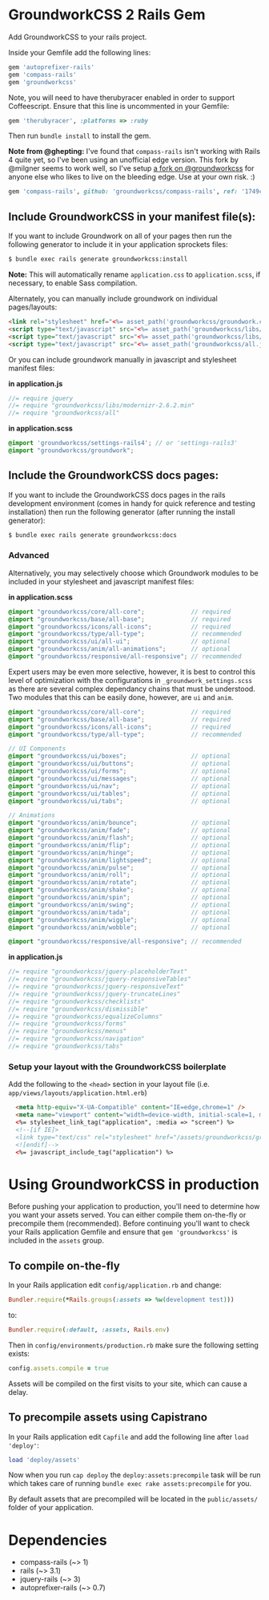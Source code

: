 GroundworkCSS 2 Rails Gem
====


Add GroundworkCSS to your rails project.


Inside your Gemfile add the following lines:

```ruby
gem 'autoprefixer-rails'
gem 'compass-rails'
gem 'groundworkcss'
```

Note, you will need to have therubyracer enabled in order to support Coffeescript. Ensure that this line is uncommented in your Gemfile:

```ruby
gem 'therubyracer', :platforms => :ruby
```

Then run `bundle install` to install the gem.

**Note from @ghepting:** I've found that `compass-rails` isn't working with Rails 4 quite yet, so I've been using an unofficial edge version. This fork by @milgner seems to work well, so I've setup [a fork on @groundworkcss](https://github.com/groundworkcss/compass-rails) for anyone else who likes to live on the bleeding edge. Use at your own risk.  :)

```ruby
gem 'compass-rails', github: 'groundworkcss/compass-rails', ref: '1749c06f15dc4b058427e7969810457213647fb8'
```

## Include GroundworkCSS in your manifest file(s):

If you want to include Groundwork on all of your pages then run the following generator to include it in your application sprockets files:

```bash
$ bundle exec rails generate groundworkcss:install
```

**Note:** This will automatically rename `application.css` to `application.scss`, if necessary, to enable Sass compilation.

Alternately, you can manually include groundwork on individual pages/layouts:

```html
<link rel="stylesheet" href="<%= asset_path('groundworkcss/groundwork.css') %>" />
<script type="text/javascript" src="<%= asset_path('groundworkcss/libs/modernizr-2.6.2.min.js') %>"></script>
<script type="text/javascript" src="<%= asset_path('groundworkcss/libs/jquery-1.10.2.min.js') %>"></script>
<script type="text/javascript" src="<%= asset_path('groundworkcss/all.js') %>"></script>
```

Or you can include groundwork manually in javascript and stylesheet manifest files:

**in application.js**

```javascript
//= require jquery
//= require "groundworkcss/libs/modernizr-2.6.2.min"
//= require "groundworkcss/all"
```

**in application.scss**

```scss
@import 'groundworkcss/settings-rails4'; // or 'settings-rails3'
@import "groundworkcss/groundwork";
```

## Include the GroundworkCSS docs pages:

If you want to include the GroundworkCSS docs pages in the rails development environment (comes in handy for quick reference and testing installation) then run the following generator (after running the install generator):

```bash
$ bundle exec rails generate groundworkcss:docs
```

### Advanced

Alternatively, you may selectively choose which Groundwork modules to be included in your stylesheet and javascript manifest files:

**in application.scss**

```scss
@import "groundworkcss/core/all-core";             // required
@import "groundworkcss/base/all-base";             // required
@import "groundworkcss/icons/all-icons";           // required
@import "groundworkcss/type/all-type";             // recommended
@import "groundworkcss/ui/all-ui";                 // optional
@import "groundworkcss/anim/all-animations";       // optional
@import "groundworkcss/responsive/all-responsive"; // recommended
```

Expert users may be even more selective, however, it is best to control this level of optimization with the configurations in `_groundwork_settings.scss` as there are several complex dependancy chains that must be understood. Two modules that this can be easily done, however, are `ui` and `anim`.

```scss
@import "groundworkcss/core/all-core";             // required
@import "groundworkcss/base/all-base";             // required
@import "groundworkcss/icons/all-icons";           // required
@import "groundworkcss/type/all-type";             // recommended

// UI Components
@import "groundworkcss/ui/boxes";                  // optional
@import "groundworkcss/ui/buttons";                // optional
@import "groundworkcss/ui/forms";                  // optional
@import "groundworkcss/ui/messages";               // optional
@import "groundworkcss/ui/nav";                    // optional
@import "groundworkcss/ui/tables";                 // optional
@import "groundworkcss/ui/tabs";                   // optional

// Animations
@import "groundworkcss/anim/bounce";               // optional
@import "groundworkcss/anim/fade";                 // optional
@import "groundworkcss/anim/flash";                // optional
@import "groundworkcss/anim/flip";                 // optional
@import "groundworkcss/anim/hinge";                // optional
@import "groundworkcss/anim/lightspeed";           // optional
@import "groundworkcss/anim/pulse";                // optional
@import "groundworkcss/anim/roll";                 // optional
@import "groundworkcss/anim/rotate";               // optional
@import "groundworkcss/anim/shake";                // optional
@import "groundworkcss/anim/spin";                 // optional
@import "groundworkcss/anim/swing";                // optional
@import "groundworkcss/anim/tada";                 // optional
@import "groundworkcss/anim/wiggle";               // optional
@import "groundworkcss/anim/wobble";               // optional

@import "groundworkcss/responsive/all-responsive"; // recommended
```

**in application.js**

```javascript
//= require "groundworkcss/jquery-placeholderText"
//= require "groundworkcss/jquery-responsiveTables"
//= require "groundworkcss/jquery-responsiveText"
//= require "groundworkcss/jquery-truncateLines"
//= require "groundworkcss/checklists"
//= require "groundworkcss/dismissible"
//= require "groundworkcss/equalizeColumns"
//= require "groundworkcss/forms"
//= require "groundworkcss/menus"
//= require "groundworkcss/navigation"
//= require "groundworkcss/tabs"
```

### Setup your layout with the GroundworkCSS boilerplate

Add the following to the `<head>` section in your layout file (i.e. `app/views/layouts/application.html.erb`)

```html
  <meta http-equiv="X-UA-Compatible" content="IE=edge,chrome=1" />
  <meta name="viewport" content="width=device-width, initial-scale=1, minimum-scale=1, maximum-scale=1" />
  <%= stylesheet_link_tag("application", :media => "screen") %>
  <!--[if IE]>
  <link type="text/css" rel="stylesheet" href="/assets/groundworkcss/groundwork-ie.css">
  <![endif]-->
  <%= javascript_include_tag("application") %>
```


# Using GroundworkCSS in production

Before pushing your application to production, you'll need to determine how you want your assets served.  You can either compile them on-the-fly or precompile them (recommended).  Before continuing you'll want to check your Rails application Gemfile and ensure that `gem 'groundworkcss'` is included in the `assets` group.

## To compile on-the-fly

In your Rails application edit `config/application.rb` and change:

```ruby
Bundler.require(*Rails.groups(:assets => %w(development test)))
```

to:

```ruby
Bundler.require(:default, :assets, Rails.env)
```

Then in `config/environments/production.rb` make sure the following setting exists:

```ruby
config.assets.compile = true
```

Assets will be compiled on the first visits to your site, which can cause a delay.

## To precompile assets using Capistrano

In your Rails application edit `Capfile` and add the following line after `load 'deploy'`:

```ruby
load 'deploy/assets'
```

Now when you run `cap deploy` the `deploy:assets:precompile` task will be run which takes care of running `bundle exec rake assets:precompile` for you.

By default assets that are precompiled will be located in the `public/assets/` folder of your application.


# Dependencies
* compass-rails (~> 1)
* rails (~> 3.1)
* jquery-rails (~> 3)
* autoprefixer-rails (~> 0.7)
